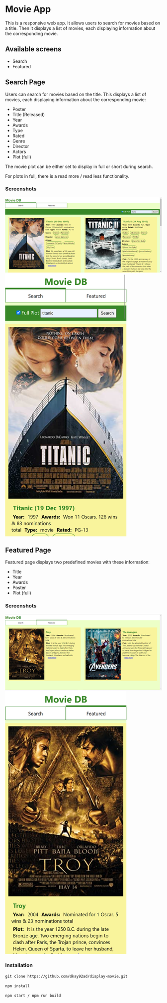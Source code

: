 # Movie App

This is a responsive web app. It allows users to search for movies based on a title. Then it displays a list of movies, each displaying information about the corresponding movie.

## Available screens

* Search
* Featured

## Search Page

Users can search for movies based on the title. This displays a list of movies, each displaying information about the corresponding movie:
* Poster
* Title (Released)
* Year
* Awards
* Type
* Rated
* Genre
* Director
* Actors
* Plot (full)

The movie plot can be either set to display in full or short during search.

For plots in full, there is a read more / read less functionality.

### Screenshots

![Search Page on Desktop](public/screenshots/Search%20page_desktop.png)
<img src="public/screenshots/Search%20page%20(iPhone%2012%20Pro).png" alt="Search Page on iPhone 12 Pro" width="390" height="844">

## Featured Page

Featured page displays two predefined movies with these information:
* Title
* Year
* Awards
* Poster
* Plot (full)

### Screenshots

![Featured Page on Desktop](public/screenshots/Featured%20page_desktop.png)
<img src="public/screenshots/Featured%20page(iPhone%2012%20Pro).png" alt="Featured Page on iPhone 12 Pro" width="390" height="844">

### Installation

`git clone https://github.com/dkay92ad/display-movie.git`

`npm install`

`npm start / npm run build`
